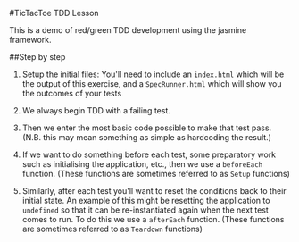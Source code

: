 #TicTacToe TDD Lesson

This is a demo of red/green TDD development using the jasmine framework.

##Step by step

1) Setup the initial files:
  You'll need to include an `index.html` which will be the output of this exercise, and a `SpecRunner.html` which will show you the outcomes of your tests

2) We always begin TDD with a failing test.
3) Then we enter the most basic code possible to make that test pass. (N.B. this may mean something as simple as hardcoding the result.)

4) If we want to do something before each test, some preparatory work such as initialising the application, etc., then we use a `beforeEach` function. (These functions are sometimes referred to as `Setup` functions)

5) Similarly, after each test you'll want to reset the conditions back to their initial state. An example of this might be resetting the application to `undefined` so that it can be re-instantiated again when the next test comes to run. To do this we use a `afterEach` function. (These functions are sometimes referred to as `Teardown` functions)
